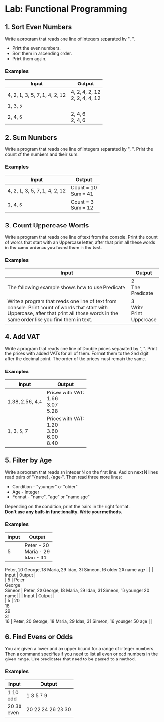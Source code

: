 # Lab: Functional Programming

## 1.	Sort Even Numbers
Write a program that reads one line of Integers separated by ", ". 
-	Print the even numbers.
-	Sort them in ascending order. 
-	Print them again.

### Examples

| Input  | Output |   
| ------ | ------ |
| 4, 2, 1, 3, 5, 7, 1, 4, 2, 12	| 4, 2, 4, 2, 12 <br> 2, 2, 4, 4, 12  |
| 1, 3, 5	|        |
| 2, 4, 6	| 2, 4, 6 <br> 2, 4, 6  |

##  2.	Sum Numbers
Write a program that reads one line of Integers separated by ", ". Print the count of the numbers and their sum.

### Examples
| Input  | Output |   
| ------ | ------ |
| 4, 2, 1, 3, 5, 7, 1, 4, 2, 12	| Count = 10 <br> Sum = 41  |
| 2, 4, 6	| Count = 3 <br> Sum = 12  |

## 3.	Count Uppercase Words
Write a program that reads one line of text from the console. Print the count of words that start with an Uppercase letter, after that print all these words in the same order as you found them in the text.

### Examples 

| Input  | Output |   
| ------ | ------ |
| The following example shows how to use Predicate    | 2 <br> The <br> Predicate |
| Write a program that reads one line of text from console. Print count of words that start with Uppercase, after that print all those words in the same order like you find them in text. |3 <br> Write <br> Print <br> Uppercase |

## 4. Add VAT
Write a program that reads one line of Double prices separated by ", ". Print the prices with added VATs for all of them. Format them to the 2nd digit after the decimal point. The order of the prices must remain the same.


### Examples
| Input  | Output |   
| ------ | ------ |
|1.38, 2.56, 4.4 |    Prices with VAT: <br> 1.66 <br> 3.07 <br> 5.28 |
|1, 3, 5, 7 |    Prices with VAT: <br> 1.20 <br> 3.60 <br> 6.00 <br> 8.40 |  

## 5.	Filter by Age
Write a program that reads an integer N on the first line. And on next N lines read pairs of "{name}, {age}". Then read three more lines:

-	Condition - "younger" or "older"
-	Age - Integer
-	Format - "name", "age" or "name age"

Depending on the condition, print the pairs in the right format. <br>
<strong>Don't use any built-in functionality. Write your methods.</strong>

### Examples

| Input  | Output |   
| ------ | ------ |
|  5     | Peter - 20 <br> Maria - 29 <br> Idan - 31 
Peter, 20
George, 18
Maria, 29
Idan, 31
Simeon, 16
older
20
name age |       |
| Input  | Output |   
| 5    |  Peter <br> George <br> Simeon |
Peter, 20
George, 18
Maria, 29
Idan, 31
Simeon, 16
younger
20
name|       |
| Input  | Output |  
| 5    | 20 <br> 18 <br> 29 <br> 31 <br> 16 |
Peter, 20
George, 18
Maria, 29
Idan, 31
Simeon, 16
younger
50
age  |          |

## 6.	Find Evens or Odds
You are given a lower and an upper bound for a range of integer numbers. Then a command specifies if you need to list all even or odd numbers in the given range. Use predicates that need to be passed to a method.

### Examples
| Input  | Output |   
| ------ | ------ |
|   1 10 <br> odd      |   1 3 5 7 9     |
|   20 30 <br> even      |  20 22 24 26 28 30     |
